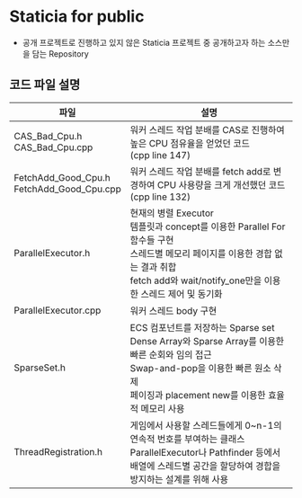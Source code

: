 # Staticia for public
* 공개 프로젝트로 진행하고 있지 않은 Staticia 프로젝트 중 공개하고자 하는 소스만을 담는 Repository

## 코드 파일 설명
|파일|설명|
|-|-|
|CAS_Bad_Cpu.h<br/>CAS_Bad_Cpu.cpp|워커 스레드 작업 분배를 CAS로 진행하여 높은 CPU 점유율을 얻었던 코드<br/>(cpp line 147)|
|FetchAdd_Good_Cpu.h<br/>FetchAdd_Good_Cpu.cpp|워커 스레드 작업 분배를 fetch add로 변경하여 CPU 사용량을 크게 개선했던 코드<br/>(cpp line 132)|
|ParallelExecutor.h|현재의 병렬 Executor<br/>템플릿과 concept를 이용한 Parallel For 함수들 구현<br/>스레드별 메모리 페이지를 이용한 경합 없는 결과 취합<br/>fetch add와 wait/notify_one만을 이용한 스레드 제어 및 동기화|
|ParallelExecutor.cpp|워커 스레드 body 구현|
|SparseSet.h|ECS 컴포넌트를 저장하는 Sparse set<br/>Dense Array와 Sparse Array를 이용한 빠른 순회와 임의 접근<br/>Swap-and-pop을 이용한 빠른 원소 삭제<br/>페이징과 placement new를 이용한 효율적 메모리 사용|
|ThreadRegistration.h|게임에서 사용할 스레드들에게 0~n-1의 연속적 번호를 부여하는 클래스<br/>ParallelExecutor나 Pathfinder 등에서 배열에 스레드별 공간을 할당하여 경합을 방지하는 설계를 위해 사용|